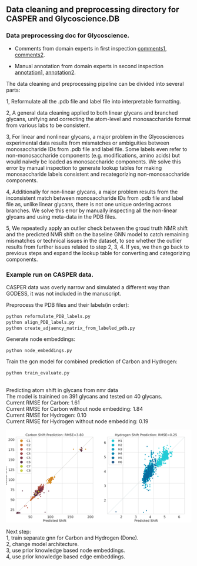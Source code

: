 ## Data cleaning and preprocessing directory for CASPER and Glycoscience.DB

### Data preprocessing doc for Glycoscience.

+ Comments from domain experts in first inspection [comments1](preprocess_manual/linear_check_email_1.pdf), [comments2](preprocess_manual/linear_check_email_2.pdf).

+ Manual annotation from domain experts in second inspection [annotation1](preprocess_manual/nonlinear_preprocess_doc_revised.pdf), [annotation2](preprocess_manual/nonlinear_preprocess_doc_revised.pdf).

The data cleaning and preprocessing pipeline can be divided into several parts:

1, Reformulate all the .pdb file and label file into interpretable formatting. 

2, A general data cleaning applied to both linear glycans and branched glycans, unifying and correcting the atom-level and monosaccharide format from various labs to be consistent.

3, For linear and nonlinear glycans, a major problem in the Glycosciences experimental data results from mismatches or ambiguities between monosaccharide IDs from .pdb file and label file. Some labels even refer to non-monosaccharide components (e.g. modifications, amino acids) but would naively be loaded as monosaccharide components. We solve this error by manual inspection to generate lookup tables for making monosaccharide labels consistent and recategorizing non-monosaccharide components.

4, Additionally for non-linear glycans, a major problem results from the inconsistent match between monosaccharide IDs from .pdb file and label file as, unlike linear glycans, there is not one unique ordering across branches. We solve this error by manually inspecting all the non-linear glycans and using meta-data in the PDB files. 

5, We repeatedly apply an outlier check between the groud truth NMR shift and the predicted NMR shift on the baseline GNN model to catch remaining mismatches or technical issues in the dataset, to see whether the outlier results from further issues related to step 2, 3, 4. If yes, we then go back to previous steps and expand the lookup table for converting and categorizing components. 

### Example run on CASPER data.  

CASPER data was overly narrow and simulated a different way than GODESS, it was not included in the manuscript.

Preprocess the PDB files and their labels(in order): <br />
```
python reformulate_PDB_labels.py
python align_PDB_labels.py
python create_adjaency_matrix_from_labeled_pdb.py
```
Generate node embeddings: 
```
python node_embeddings.py
```
Train the gcn model for combined prediction of Carbon and Hydrogen: 
```
python train_evaluate.py
```
<br />
Predicting atom shift in glycans from nmr data <br />
The model is trainined on 391 glycans and tested on 40 glycans. <br />
Current RMSE for Carbon: 1.61<br />
Current RMSE for Carbon without node embedding: 1.84<br />
Current RMSE for Hydrogen: 0.10<br />
Current RMSE for Hydrogen without node embedding: 0.19<br />

![gcn_all](/figures/gcn_all.png?raw=true) <br />

Next step: <br />
1, train separate gnn for Carbon and Hydrogen (Done).<br />
2, change model architecture. <br />
3, use prior knowledge based node embeddings.<br />
4, use prior knowledge based edge embeddings.<br />

